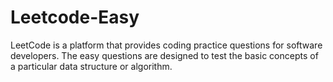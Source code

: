 # Leetcode-Easy
LeetCode is a platform that provides coding practice questions for software developers. The easy questions are designed to test the basic concepts of a particular data structure or algorithm.
